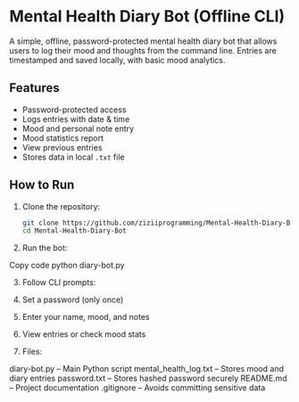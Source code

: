 # Mental Health Diary Bot (Offline CLI)

A simple, offline, password-protected mental health diary bot that allows users to log their mood and thoughts from the command line. Entries are timestamped and saved locally, with basic mood analytics.

## Features

- Password-protected access
- Logs entries with date & time
- Mood and personal note entry
- Mood statistics report
- View previous entries
- Stores data in local `.txt` file

## How to Run

1. Clone the repository:
   ```bash
   git clone https://github.com/ziziiprogramming/Mental-Health-Diary-Bot.git
   cd Mental-Health-Diary-Bot

2. Run the bot:

Copy code
python diary-bot.py

3. Follow CLI prompts:

1. Set a password (only once)
2. Enter your name, mood, and notes
3. View entries or check mood stats


4. Files:

diary-bot.py – Main Python script
mental_health_log.txt – Stores mood and diary entries
password.txt – Stores hashed password securely
README.md – Project documentation
.gitignore – Avoids committing sensitive data
